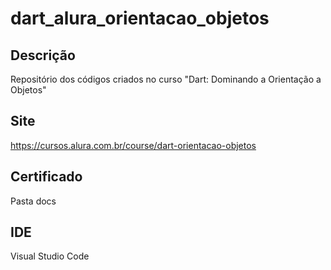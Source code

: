 # dart_alura_orientacao_objetos

## Descrição

Repositório dos códigos criados no curso "Dart: Dominando a Orientação a Objetos"

## Site

https://cursos.alura.com.br/course/dart-orientacao-objetos

## Certificado

Pasta docs

## IDE

Visual Studio Code

